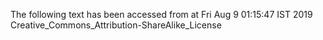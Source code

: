 The following text has been accessed from at Fri Aug 9 01:15:47 IST 2019
Creative_Commons_Attribution-ShareAlike_License
